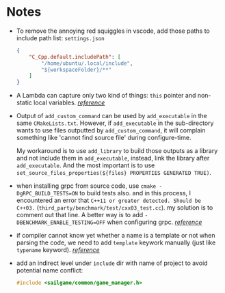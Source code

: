 # Notes

+ To remove the annoying red squiggles in vscode, add those paths to include path list:
    `settings.json`
    ```json
    {
        "C_Cpp.default.includePath": [
            "/home/ubuntu/.local/include",
            "${workspaceFolder}/**"
        ]
    }
    ```

+ A Lambda can capture only two kind of things: `this` pointer and non-static local variables. *[reference](https://stackoverflow.com/questions/12944002/capture-by-value-class-members)*

+ Output of `add_custom_command` can be used by `add_executable` in the same `CMakeLists.txt`. However, if `add_executable` in the sub-directory wants to use files outputted by `add_custom_command`, it will complain something like 'cannot find source file' during configure-time.

  My workaround is to use `add_library` to build those outputs as a library and not include them in `add_executable`, instead, link the library after `add_executable`. And the most important is to use `set_source_files_properties(${files} PROPERTIES GENERATED TRUE)`.

+ when installing grpc from source code, use `cmake -DgRPC_BUILD_TESTS=ON` to build tests also. and in this process, I encountered an error that `C++11 or greater detected. Should be C++03.` (`third_party/benchmark/test/cxx03_test.cc`). my solution is to comment out that line. A better way is to add `-DBENCHMARK_ENABLE_TESTING=OFF` when configuring grpc. *[reference](https://github.com/google/benchmark/issues/933)*

+ if compiler cannot know yet whether a name is a template or not when parsing the code, we need to add `template` keywork manually (just like `typename` keyword). *[reference](https://stackoverflow.com/questions/610245/where-and-why-do-i-have-to-put-the-template-and-typename-keywords)*

+ add an indirect level under `include` dir with name of project to avoid potential name conflict:
    ```c++
    #include <sailgame/common/game_manager.h>
    ```